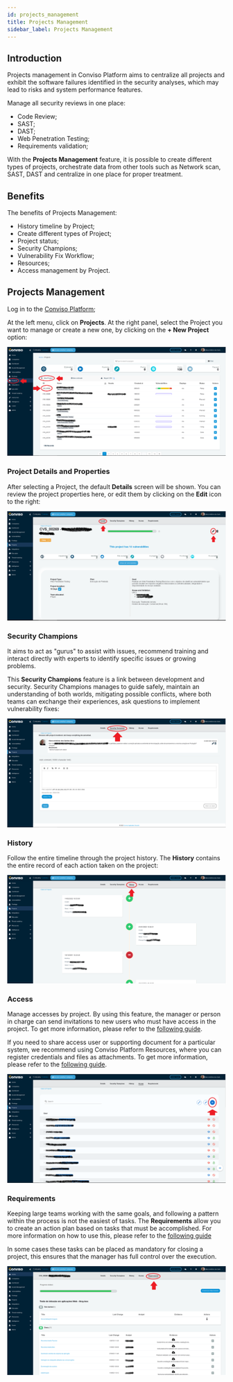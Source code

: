 ```yaml
---
id: projects_management
title: Projects Management
sidebar_label: Projects Management
---
```


## Introduction

Projects management in Conviso Platform aims to centralize all projects and exhibit the software failures identified in the security analyses, which may lead to risks and system performance features.

Manage all security reviews in one place:

- Code Review;
- SAST;
- DAST;
- Web Penetration Testing;
- Requirements validation;

With the **Projects Management** feature, it is possible to create different types of projects, orchestrate data from other tools such as Network scan, SAST, DAST and centralize in one place for proper treatment.

## Benefits

The benefits of Projects Management:

- History timeline by Project;
- Create different types of Project;
- Project status;
- Security Champions;
- Vulnerability Fix Workflow;
- Resources;
- Access management by Project.

## Projects Management

Log in to the [Conviso Platform](https://app.convisoappsec.com);

At the left menu, click on **Projects**. At the right panel, select the Project you want to manage or create a new one, by clicking on the **+ New Project** option:

<div style={{textAlign: 'center'}}>

![img](../../static/img/projects_management-img1.png)

</div>

### Project Details and Properties

After selecting a Project, the default **Details** screen will be shown. You can review the project properties here, or edit them by clicking on the **Edit** icon to the right: 

<div style={{textAlign: 'center'}}>

![img](../../static/img/projects_management-img2.png)

</div>

### Security Champions

It aims to act as "gurus" to assist with issues, recommend training and interact directly with experts to identify specific issues or growing problems.

This **Security Champions** feature is a link between development and security. Security Champions manages to guide safely, maintain an understanding of both worlds, mitigating possible conflicts, where both teams can exchange their experiences, ask questions to implement vulnerability fixes:

<div style={{textAlign: 'center'}}>

![img](../../static/img/projects_management-img3.png)

</div>

### History

Follow the entire timeline through the project history. The **History** contains the entire record of each action taken on the project:

<div style={{textAlign: 'center'}}>

![img](../../static/img/projects_management-img4.png)

</div>

### Access

Manage accesses by project. By using this feature, the manager or person in charge can send invitations to new users who must have access in the project. To get more information, please refer to the [following guide](./user_management).

If you need to share access user or supporting document for a particular system, we recommend using Conviso Platform Resources, where you can register credentials and files as attachments. To get more information, please refer to the [following guide](./resources).

<div style={{textAlign: 'center'}}>

![img](../../static/img/projects_management-img5.png)

</div>

### Requirements

Keeping large teams working with the same goals, and following a pattern within the process is not the easiest of tasks. The **Requirements** allow you to create an action plan based on tasks that must be accomplished. For more information on how to use this, please refer to the [following guide](./requirements)

In some cases these tasks can be placed as mandatory for closing a project, this ensures that the manager has full control over the execution.

<div style={{textAlign: 'center'}}>

![img](../../static/img/projects_management-img6.png)

</div>